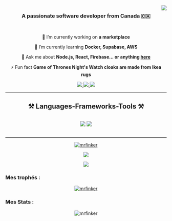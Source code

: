 <img align="right" src="https://visitor-badge.laobi.icu/badge?page_id=mrfinker.mrfinker" />

<h3 align="center">A passionate software developer from Canada 🇨🇦</h3>

<br/>

<div align="center">
 
 🔭 I’m currently working on **a marketplace**
 
 🌱 I’m currently learning **Docker, Supabase, AWS**

💬 Ask me about **Node.js, React, Firebase... or anything [here](https://github.com/salesp07/salesp07/issues)**

⚡ Fun fact **Game of Thrones Night's Watch cloaks are made from Ikea rugs**

 </div>

 <div align="center">

  <a href="mailto:pedro.sales.muniz@gmail.com">
    <img src="https://img.shields.io/badge/Gmail-333333?style=for-the-badge&logo=gmail&logoColor=red" />
  </a>
  <a href="https://linkedin.com/in/pedro-sales-muniz" target="_blank">
    <img src="https://img.shields.io/badge/LinkedIn-0077B5?style=for-the-badge&logo=linkedin&logoColor=white" target="_blank" />
  </a>
  <a href="https://salesp07.github.io" target="_blank">
     <img src="https://img.shields.io/badge/Portfolio-FF5722?style=for-the-badge&logo=todoist&logoColor=white" target="_blank" /> <!-- sqlite, safari, google-chrome are other good icon options -->
  </a>
</div>

 <hr/>

 <h2 align="center">⚒️ Languages-Frameworks-Tools ⚒️</h2>
<br/>
<div align="center">
    <img src="https://skillicons.dev/icons?i=react,bootstrap,mui,html,css,vscode,github,figma,tailwind,git,r" />
    <img src="https://skillicons.dev/icons?i=javascript,typescript,nextjs,mysql" /><br>
</div>

<br/>
<hr/>

<p align="center">
  <a align="center" href="https://github.com/mrfinker/github-readme-stats">
    <img align="center" src="https://github-readme-streak-stats.herokuapp.com/?user=mrfinker&" alt="mrfinker" />
  </a>
</p>

<p align="center">
  <a align="center" href="https://github.com/mrfinker/github-readme-stats">
    <img align="center" src="https://github-readme-stats.vercel.app/api/top-langs/?username=mrfinker" />
  </a>
</p>

<p align="center">
  <a align="center" href="[https://github.com/mrfinker/github-readme-stats](https://github-readme-stats.vercel.app/api/wakatime?username=mrfinker))">
    <img align="center" src="[https://github-readme-stats.vercel.app/api/top-langs/?username=mrfinker](https://github-readme-stats.vercel.app/api/wakatime?username=mrfinker)" />
  </a>
</p>

<h3 align="left">Mes trophés :</h3>
<p align="center"> 
  <a href="https:/ /github.com/ryo-ma/github-profile-trophy"><img src="https://github-profile-trophy.vercel.app/?username=mrfinker" alt="mrfinker" /></a > 
</p>

<h3 align="left">Mes Stats :</h3>
<p align="center"> 
  <img align="center" src="https://github-readme-stats.vercel.app/api?username=mrfinker&show_icons=true&locale=en" alt="mrfinker" /> 
</p>
